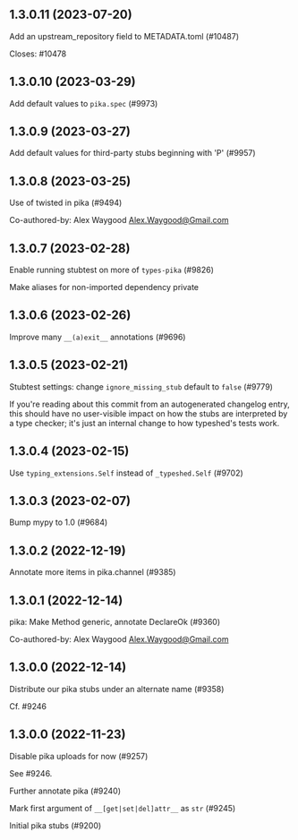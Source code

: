 ## 1.3.0.11 (2023-07-20)

Add an upstream_repository field to METADATA.toml (#10487)

Closes: #10478

## 1.3.0.10 (2023-03-29)

Add default values to `pika.spec` (#9973)

## 1.3.0.9 (2023-03-27)

Add default values for third-party stubs beginning with 'P' (#9957)

## 1.3.0.8 (2023-03-25)

Use of twisted in pika (#9494)

Co-authored-by: Alex Waygood <Alex.Waygood@Gmail.com>

## 1.3.0.7 (2023-02-28)

Enable running stubtest on more of `types-pika` (#9826)

Make aliases for non-imported dependency private

## 1.3.0.6 (2023-02-26)

Improve many `__(a)exit__` annotations (#9696)

## 1.3.0.5 (2023-02-21)

Stubtest settings: change `ignore_missing_stub` default to `false` (#9779)

If you're reading about this commit from an autogenerated changelog entry, this should have no user-visible impact on how the stubs are interpreted by a type checker; it's just an internal change to how typeshed's tests work.

## 1.3.0.4 (2023-02-15)

Use `typing_extensions.Self` instead of `_typeshed.Self` (#9702)

## 1.3.0.3 (2023-02-07)

Bump mypy to 1.0 (#9684)

## 1.3.0.2 (2022-12-19)

Annotate more items in pika.channel (#9385)

## 1.3.0.1 (2022-12-14)

pika: Make Method generic, annotate DeclareOk (#9360)

Co-authored-by: Alex Waygood <Alex.Waygood@Gmail.com>

## 1.3.0.0 (2022-12-14)

Distribute our pika stubs under an alternate name (#9358)

Cf. #9246

## 1.3.0.0 (2022-11-23)

Disable pika uploads for now (#9257)

See #9246.

Further annotate pika (#9240)

Mark first argument of `__[get|set|del]attr__` as `str` (#9245)

Initial pika stubs (#9200)

